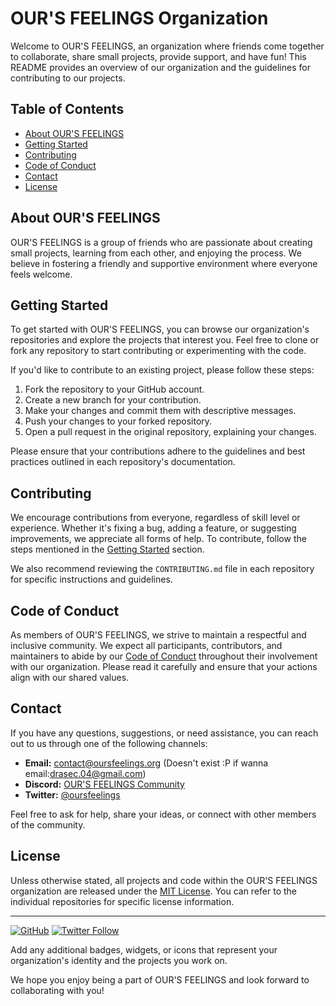 # OUR'S FEELINGS Organization

Welcome to OUR'S FEELINGS, an organization where friends come together to collaborate, share small projects, provide support, and have fun! This README provides an overview of our organization and the guidelines for contributing to our projects.

## Table of Contents
- [About OUR'S FEELINGS](#about-ours-feelings)
- [Getting Started](#getting-started)
- [Contributing](#contributing)
- [Code of Conduct](#code-of-conduct)
- [Contact](#contact)
- [License](#license)

## About OUR'S FEELINGS

OUR'S FEELINGS is a group of friends who are passionate about creating small projects, learning from each other, and enjoying the process. We believe in fostering a friendly and supportive environment where everyone feels welcome.

## Getting Started

To get started with OUR'S FEELINGS, you can browse our organization's repositories and explore the projects that interest you. Feel free to clone or fork any repository to start contributing or experimenting with the code.

If you'd like to contribute to an existing project, please follow these steps:

1. Fork the repository to your GitHub account.
2. Create a new branch for your contribution.
3. Make your changes and commit them with descriptive messages.
4. Push your changes to your forked repository.
5. Open a pull request in the original repository, explaining your changes.

Please ensure that your contributions adhere to the guidelines and best practices outlined in each repository's documentation.

## Contributing

We encourage contributions from everyone, regardless of skill level or experience. Whether it's fixing a bug, adding a feature, or suggesting improvements, we appreciate all forms of help. To contribute, follow the steps mentioned in the [Getting Started](#getting-started) section.

We also recommend reviewing the `CONTRIBUTING.md` file in each repository for specific instructions and guidelines.

## Code of Conduct

As members of OUR'S FEELINGS, we strive to maintain a respectful and inclusive community. We expect all participants, contributors, and maintainers to abide by our [Code of Conduct](CODE_OF_CONDUCT.md) throughout their involvement with our organization. Please read it carefully and ensure that your actions align with our shared values.

## Contact

If you have any questions, suggestions, or need assistance, you can reach out to us through one of the following channels:

- **Email:** [contact@oursfeelings.org](mailto:contact@oursfeelings.org) (Doesn't exist :P if wanna email:[drasec.04@gmail.com](mailto:drasec.04@gmail.com))
- **Discord:** [OUR'S FEELINGS Community](https://discord.gg/DwchqYHNNZ)
- **Twitter:** [@oursfeelings](https://twitter.com/oursfeelings)

Feel free to ask for help, share your ideas, or connect with other members of the community.

## License

Unless otherwise stated, all projects and code within the OUR'S FEELINGS organization are released under the [MIT License](LICENSE.txt). You can refer to the individual repositories for specific license information.

---

[![GitHub](https://img.shields.io/github/stars/oursfeelings?style=social)](https://github.com/oursfeelings)
[![Twitter Follow](https://img.shields.io/twitter/follow/oursfeelings?style=social)](https://twitter.com/oursfeelings)

Add any additional badges, widgets, or icons that represent your organization's identity and the projects you work on.

We hope you enjoy being a part of OUR'S FEELINGS and look forward to collaborating with you!
